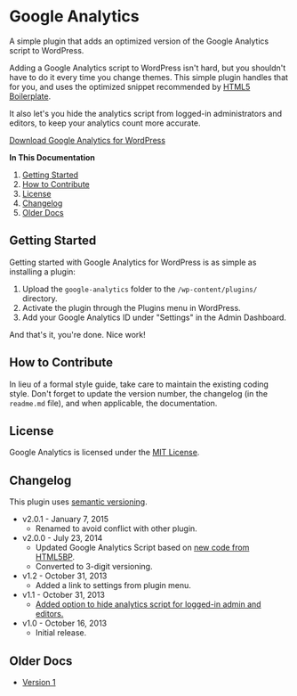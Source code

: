 # Google Analytics
A simple plugin that adds an optimized version of the Google Analytics script to WordPress.

Adding a Google Analytics script to WordPress isn't hard, but you shouldn't have to do it every time you change themes. This simple plugin handles that for you, and uses the optimized snippet recommended by [HTML5 Boilerplate](http://html5boilerplate.com/).

It also let's you hide the analytics script from logged-in administrators and editors, to keep your analytics count more accurate.

[Download Google Analytics for WordPress](https://github.com/cferdinandi/google-analytics/archive/master.zip)

**In This Documentation**

1. [Getting Started](#getting-started)
2. [How to Contribute](#how-to-contribute)
3. [License](#license)
4. [Changelog](#changelog)
5. [Older Docs](#older-docs)



## Getting Started

Getting started with Google Analytics for WordPress is as simple as installing a plugin:

1. Upload the `google-analytics` folder to the `/wp-content/plugins/` directory.
2. Activate the plugin through the Plugins menu in WordPress.
3. Add your Google Analytics ID under "Settings" in the Admin Dashboard.

And that's it, you're done. Nice work!



## How to Contribute

In lieu of a formal style guide, take care to maintain the existing coding style. Don't forget to update the version number, the changelog (in the `readme.md` file), and when applicable, the documentation.



## License

Google Analytics is licensed under the [MIT License](http://gomakethings.com/mit/).



## Changelog

This plugin uses [semantic versioning](http://semver.org/).

* v2.0.1 - January 7, 2015
	* Renamed to avoid conflict with other plugin.
* v2.0.0 - July 23, 2014
	* Updated Google Analytics Script based on [new code from HTML5BP](https://github.com/h5bp/html5-boilerplate/blob/master/index.html#L31-L36).
	* Converted to 3-digit versioning.
* v1.2 - October 31, 2013
	* Added a link to settings from plugin menu.
* v1.1 - October 31, 2013
	* [Added option to hide analytics script for logged-in admin and editors.](https://github.com/cferdinandi/google-analytics/issues/1)
* v1.0 - October 16, 2013
	* Initial release.



## Older Docs

* [Version 1](https://github.com/cferdinandi/google-analytics/tree/archive-v1)
